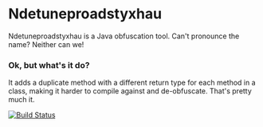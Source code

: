 Ndetuneproadstyxhau
======

Ndetuneproadstyxhau is a Java obfuscation tool. Can't pronounce the name? Neither can we!

### Ok, but what's it do?
It adds a duplicate method with a different return type for each method in a class, making it harder to compile against and de-obfuscate. That's pretty much it.

[![Build Status](https://travis-ci.org/TechShroom/Ndetuneproadstyxhau.svg?branch=master)](https://travis-ci.org/TechShroom/Ndetuneproadstyxhau)
